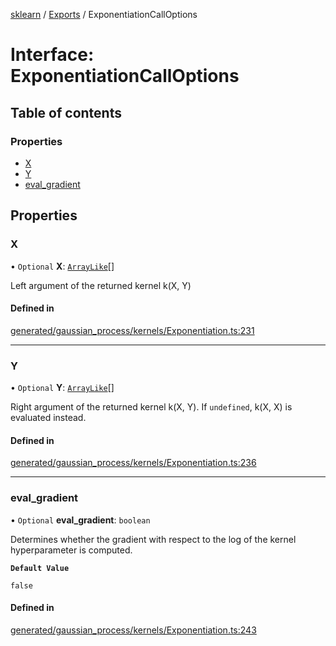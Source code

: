 [sklearn](../readme.md) / [Exports](../modules.md) / ExponentiationCallOptions

# Interface: ExponentiationCallOptions

## Table of contents

### Properties

- [X](ExponentiationCallOptions.md#x)
- [Y](ExponentiationCallOptions.md#y)
- [eval\_gradient](ExponentiationCallOptions.md#eval_gradient)

## Properties

### X

• `Optional` **X**: [`ArrayLike`](../modules.md#arraylike)[]

Left argument of the returned kernel k(X, Y)

#### Defined in

[generated/gaussian_process/kernels/Exponentiation.ts:231](https://github.com/transitive-bullshit/scikit-learn-ts/blob/367336a/packages/sklearn/src/generated/gaussian_process/kernels/Exponentiation.ts#L231)

___

### Y

• `Optional` **Y**: [`ArrayLike`](../modules.md#arraylike)[]

Right argument of the returned kernel k(X, Y). If `undefined`, k(X, X) is evaluated instead.

#### Defined in

[generated/gaussian_process/kernels/Exponentiation.ts:236](https://github.com/transitive-bullshit/scikit-learn-ts/blob/367336a/packages/sklearn/src/generated/gaussian_process/kernels/Exponentiation.ts#L236)

___

### eval\_gradient

• `Optional` **eval\_gradient**: `boolean`

Determines whether the gradient with respect to the log of the kernel hyperparameter is computed.

**`Default Value`**

`false`

#### Defined in

[generated/gaussian_process/kernels/Exponentiation.ts:243](https://github.com/transitive-bullshit/scikit-learn-ts/blob/367336a/packages/sklearn/src/generated/gaussian_process/kernels/Exponentiation.ts#L243)
